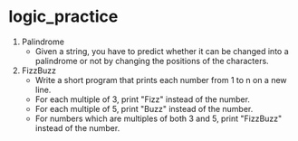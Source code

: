 # logic_practice

1. Palindrome
   - Given a string, you have to predict whether it can be changed into a palindrome or not by changing the positions of the characters.
2. FizzBuzz
   - Write a short program that prints each number from 1 to n on a new line.
   - For each multiple of 3, print "Fizz" instead of the number.
   - For each multiple of 5, print "Buzz" instead of the number.
   - For numbers which are multiples of both 3 and 5, print "FizzBuzz" instead of the number.
